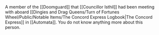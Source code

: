 A member of the [[Doomguard]] that [[Councillor Isthil]] had been meeting with aboard [[Dingies and Drag Queens/Turn of Fortunes Wheel/Public/Notable Items/The Concord Express Logbook|The Concord Express]] in [[Automata]]. You do not know anything more about this person.